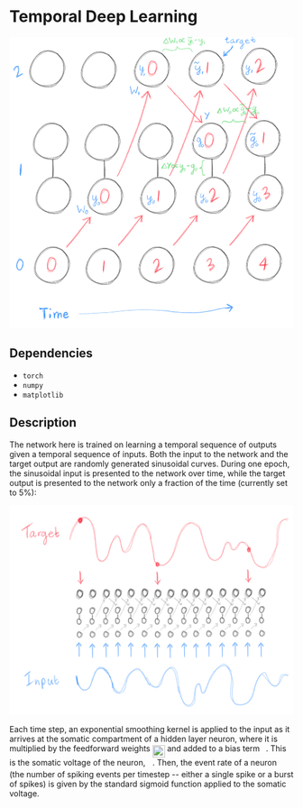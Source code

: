 # Temporal Deep Learning

![Network.png](Network.png)

## Dependencies

- `torch`
- `numpy`
- `matplotlib`

## Description

The network here is trained on learning a temporal sequence of outputs given a temporal sequence of inputs. Both the input to the network and the target output are randomly generated sinusoidal curves. During one epoch, the sinusoidal input is presented to the network over time, while the target output is presented to the network only a fraction of the time (currently set to 5%):

![InputTarget.png](InputTarget.png)

Each time step, an exponential smoothing kernel is applied to the input as it arrives at the somatic compartment of a hidden layer neuron, where it is multiplied by the feedforward weights <img src="https://rawgit.com/jordan-g/Temporal-Deep-Learning/master/svgs/e0ab31cb9c791e75fc086f61bfb584f8.svg?invert_in_darkmode" align=middle width=22.077825pt height=22.46574pt/> and added to a bias term <img src="https://rawgit.com/jordan-g/Temporal-Deep-Learning/master/svgs/4bdc8d9bcfb35e1c9bfb51fc69687dfc.svg?invert_in_darkmode" align=middle width=7.054855500000005pt height=22.831379999999992pt/>. This is the somatic voltage of the neuron, <img src="https://rawgit.com/jordan-g/Temporal-Deep-Learning/master/svgs/deceeaf6940a8c7a5a02373728002b0f.svg?invert_in_darkmode" align=middle width=8.649300000000004pt height=14.155350000000013pt/>. Then, the event rate of a neuron (the number of spiking events per timestep -- either a single spike or a burst of spikes) is given by the standard sigmoid function applied to the somatic voltage.
